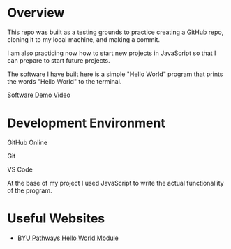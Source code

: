 # Overview

This repo was built as a testing grounds to practice creating a GitHub repo, cloning it to my local machine, and making a commit. 

I am also practicing now how to start new projects in JavaScript so that I can prepare to start future projects.

The software I have built here is a simple "Hello World" program that prints the words "Hello World" to the terminal. 

[Software Demo Video](https://youtu.be/WSUdsbf4S0I)

# Development Environment

GitHub Online

Git

VS Code

At the base of my project I used JavaScript to write the actual functionallity of the program.

# Useful Websites

* [BYU Pathways Hello World Module](https://byui-cse.github.io/cse310-ww-course/week01/activity_portfolio.html)